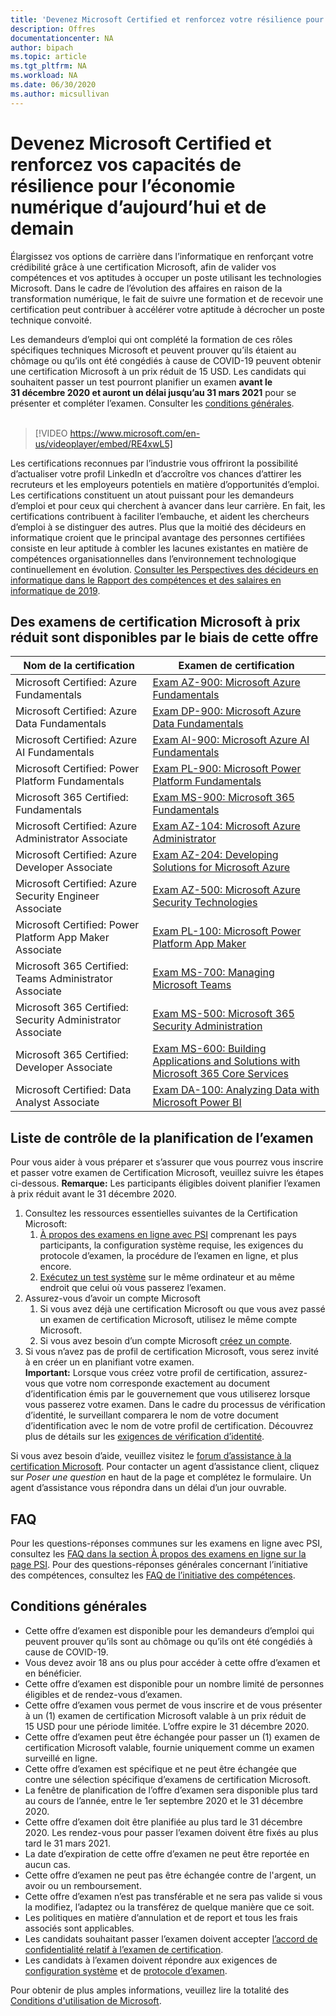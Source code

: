 ```yaml
---
title: 'Devenez Microsoft Certified et renforcez votre résilience pour l’économie numérique d’aujourd’hui et de demain | Microsoft Docs'
description: Offres 
documentationcenter: NA 
author: bipach
ms.topic: article
ms.tgt_pltfrm: NA
ms.workload: NA
ms.date: 06/30/2020
ms.author: micsullivan
---
```

# Devenez Microsoft Certified et renforcez vos capacités de résilience pour l’économie numérique d’aujourd’hui et de demain

Élargissez vos options de carrière dans l’informatique en renforçant votre crédibilité grâce à une certification Microsoft, afin de valider vos compétences et vos aptitudes à occuper un poste utilisant les technologies Microsoft. Dans le cadre de l’évolution des affaires en raison de la transformation numérique, le fait de suivre une formation et de recevoir une certification peut contribuer à accélérer votre aptitude à décrocher un poste technique convoité.

Les demandeurs d’emploi qui ont complété la formation de ces rôles spécifiques techniques Microsoft et peuvent prouver qu’ils étaient au chômage ou qu’ils ont été congédiés à cause de COVID-19 peuvent obtenir une certification Microsoft à un prix réduit de 15 USD. Les candidats qui souhaitent passer un test pourront planifier un examen **avant le 31 décembre 2020 et auront un délai jusqu’au 31 mars 2021** pour se présenter et compléter l’examen. Consulter les [conditions générales](#terms-conditions).
<br/>
<br/>

> [!VIDEO https://www.microsoft.com/en-us/videoplayer/embed/RE4xwL5]

Les certifications reconnues par l’industrie vous offriront la possibilité d’actualiser votre profil LinkedIn et d’accroître vos chances d’attirer les recruteurs et les employeurs potentiels en matière d’opportunités d’emploi. Les certifications constituent un atout puissant pour les demandeurs d’emploi et pour ceux qui cherchent à avancer dans leur carrière. En fait, les certifications contribuent à faciliter l’embauche, et aident les chercheurs d’emploi à se distinguer des autres. Plus que la moitié des décideurs en informatique croient que le principal avantage des personnes certifiées consiste en leur aptitude à combler les lacunes existantes en matière de compétences organisationnelles dans l’environnement technologique continuellement en évolution. [Consulter les Perspectives des décideurs en informatique dans le Rapport des compétences et des salaires en informatique de 2019](#terms-conditions).

## Des examens de certification Microsoft à prix réduit sont disponibles par le biais de cette offre

|Nom de la certification|Examen de certification|
|-|-|
|Microsoft Certified: Azure Fundamentals|[Exam AZ-900: Microsoft Azure Fundamentals](/learn/certifications/exams/az-900)|
|Microsoft Certified: Azure Data Fundamentals|[Exam DP-900: Microsoft Azure Data Fundamentals](/learn/certifications/exams/dp-900)|
|Microsoft Certified: Azure AI Fundamentals|[Exam AI-900: Microsoft Azure AI Fundamentals](/learn/certifications/exams/ai-900)|
|Microsoft Certified: Power Platform Fundamentals|[Exam PL-900: Microsoft Power Platform Fundamentals](/learn/certifications/exams/pl-900)|
|Microsoft 365 Certified: Fundamentals|[Exam MS-900: Microsoft 365 Fundamentals](/learn/certifications/exams/ms-900)|
|Microsoft Certified: Azure Administrator Associate|[Exam AZ-104: Microsoft Azure Administrator](/learn/certifications/exams/az-104)|
|Microsoft Certified: Azure Developer Associate|[Exam AZ-204: Developing Solutions for Microsoft Azure](/learn/certifications/exams/az-204)|
|Microsoft Certified: Azure Security Engineer Associate|[Exam AZ-500: Microsoft Azure Security Technologies](/learn/certifications/exams/az-500)|
|Microsoft Certified: Power Platform App Maker Associate|[Exam PL-100: Microsoft Power Platform App Maker](/learn/certifications/exams/pl-100)|
|Microsoft 365 Certified: Teams Administrator Associate|[Exam MS-700: Managing Microsoft Teams](/learn/certifications/exams/ms-700)|
|Microsoft 365 Certified: Security Administrator Associate|[Exam MS-500: Microsoft 365 Security Administration](/learn/certifications/exams/ms-500)|
|Microsoft 365 Certified: Developer Associate|[Exam MS-600: Building Applications and Solutions with Microsoft 365 Core Services](/learn/certifications/exams/ms-600)|
|Microsoft Certified: Data Analyst Associate|[Exam DA-100: Analyzing Data with Microsoft Power BI](/learn/certifications/exams/da-100)|

## Liste de contrôle de la planification de l’examen

Pour vous aider à vous préparer et s’assurer que vous pourrez vous inscrire et passer votre examen de Certification Microsoft, veuillez suivre les étapes ci-dessous. **Remarque:** Les participants éligibles doivent planifier l’examen à prix réduit avant le 31 décembre 2020.

1. Consultez les ressources essentielles suivantes de la Certification Microsoft:
	1. [À propos des examens en ligne avec PSI](/learn/certifications/online-exams-psi) comprenant les pays participants, la configuration système requise, les exigences du protocole d’examen, la procédure de l’examen en ligne, et plus encore.  
	2. [Exécutez un test système](https://syscheck.bridge.psiexams.com/) sur le même ordinateur et au même endroit que celui où vous passerez l’examen.
2. Assurez-vous d’avoir un compte Microsoft
	1. Si vous avez déjà une certification Microsoft ou que vous avez passé un examen de certification Microsoft, utilisez le même compte Microsoft.  
	2. Si vous avez besoin d’un compte Microsoft [créez un compte](https://account.microsoft.com/account/manage-my-account).
3. Si vous n’avez pas de profil de certification Microsoft, vous serez invité à en créer un en planifiant votre examen. <br/>**Important:** Lorsque vous créez votre profil de certification, assurez-vous que votre nom corresponde exactement au document d’identification émis par le gouvernement que vous utiliserez lorsque vous passerez votre examen. Dans le cadre du processus de vérification d’identité, le surveillant comparera le nom de votre document d’identification avec le nom de votre profil de certification. Découvrez plus de détails sur les [exigences de vérification d’identité](/learn/certifications/online-exams-psi#identity-verification-requirements).

Si vous avez besoin d’aide, veuillez visitez le [forum d’assistance à la certification Microsoft](https://aka.ms/mcpforum). Pour contacter un agent d’assistance client, cliquez sur *Poser une question* en haut de la page et complétez le formulaire. Un agent d’assistance vous répondra dans un délai d’un jour ouvrable.

## FAQ

Pour les questions-réponses communes sur les examens en ligne avec PSI, consultez les [FAQ dans la section À propos des examens en ligne sur la page PSI](/learn/certifications/online-exams-psi#frequently-asked-questions). Pour des questions-réponses générales concernant l’initiative des compétences, consultez les [FAQ de l’initiative des compétences](https://aka.ms/JobSeekerFAQ).

## <a name="terms-conditions"></a> Conditions générales

- Cette offre d’examen est disponible pour les demandeurs d’emploi qui peuvent prouver qu’ils sont au chômage ou qu’ils ont été congédiés à cause de COVID-19.
- Vous devez avoir 18 ans ou plus pour accéder à cette offre d’examen et en bénéficier.
- Cette offre d’examen est disponible pour un nombre limité de personnes éligibles et de rendez-vous d’examen.
- Cette offre d’examen vous permet de vous inscrire et de vous présenter à un (1) examen de certification Microsoft valable à un prix réduit de 15 USD pour une période limitée. L’offre expire le 31 décembre 2020.
- Cette offre d’examen peut être échangée pour passer un (1) examen de certification Microsoft valable, fournie uniquement comme un examen surveillé en ligne.
- Cette offre d’examen est spécifique et ne peut être échangée que contre une sélection spécifique d’examens de certification Microsoft.
- La fenêtre de planification de l’offre d’examen sera disponible plus tard au cours de l’année, entre le 1er septembre 2020 et le 31 décembre 2020.
- Cette offre d’examen doit être planifiée au plus tard le 31 décembre 2020. Les rendez-vous pour passer l’examen doivent être fixés au plus tard le 31 mars 2021.
- La date d’expiration de cette offre d’examen ne peut être reportée en aucun cas.
- Cette offre d’examen ne peut pas être échangée contre de l'argent, un avoir ou un remboursement.
- Cette offre d’examen n’est pas transférable et ne sera pas valide si vous la modifiez, l’adaptez ou la transférez de quelque manière que ce soit.
- Les politiques en matière d’annulation et de report et tous les frais associés sont applicables.
- Les candidats souhaitant passer l’examen doivent accepter [l’accord de confidentialité relatif à l’examen de certification](/learn/certifications/certification-exam-policies#non-disclosure-agreement).
- Les candidats à l’examen doivent répondre aux exigences de [configuration système](/learn/certifications/online-exams-psi#system-requirements) et de [protocole d’examen](/learn/certifications/online-exams-psi#testing-protocol-requirements).

Pour obtenir de plus amples informations, veuillez lire la totalité des [Conditions d'utilisation de Microsoft](https://www.microsoft.com/en-us/legal/intellectualproperty/copyright/default.aspx).
